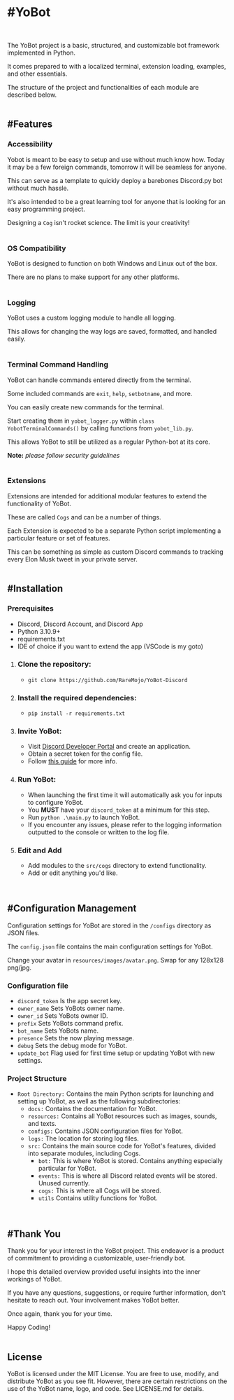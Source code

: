 # #YoBot
<br>

The YoBot project is a basic, structured, and customizable bot framework implemented in Python. 

It comes prepared to with a localized terminal, extension loading, examples, and other essentials.

The structure of the project and functionalities of each module are described below.
<br>
<br>

## #Features
### Accessibility
Yobot is meant to be easy to setup and use without much know how. Today it may be a few foreign commands, tomorrow it will be seamless for anyone.

This can serve as a template to quickly deploy a barebones Discord.py bot without much hassle.

It's also intended to be a great learning tool for anyone that is looking for an easy programming project.

Designing a `Cog` isn't rocket science. The limit is your creativity!
<br>
<br>

### OS Compatibility
YoBot is designed to function on both Windows and Linux out of the box.

There are no plans to make support for any other platforms.
<br>
<br>

### Logging
YoBot uses a custom logging module to handle all logging.

This allows for changing the way logs are saved, formatted, and handled easily.
<br>
<br>

### Terminal Command Handling
YoBot can handle commands entered directly from the terminal.

Some included commands are `exit`, `help`, `setbotname`, and more.

You can easily create new commands for the terminal.

Start creating them in `yobot_logger.py` within `class YobotTerminalCommands()` by calling functions from `yobot_lib.py`.

This allows YoBot to still be utilized as a regular Python-bot at its core.

<b>Note:</b> *please follow security guidelines*
<br>
<br>

### Extensions
Extensions are intended for additional modular features to extend the functionality of YoBot.

These are called `Cogs` and can be a number of things.

Each Extension is expected to be a separate Python script implementing a particular feature or set of features.

This can be something as simple as custom Discord commands to tracking every Elon Musk tweet in your private server.
<br>
<br>

## #Installation
### Prerequisites
- Discord, Discord Account, and Discord App
- Python 3.10.9+
- requirements.txt
- IDE of choice if you want to extend the app (VSCode is my goto)

1. ### Clone the repository:
    - `git clone https://github.com/RareMojo/YoBot-Discord`

2. ### Install the required dependencies:
    - `pip install -r requirements.txt`

3. ### Invite YoBot:
    - Visit [Discord Developer Portal](https://discord.com/developers/applications) and create an application.
    - Obtain a secret token for the config file.
    - Follow [this guide](https://discordjs.guide/preparations/adding-your-bot-to-servers.html#bot-invite-links) for more info.

4. ### Run YoBot:
    - When launching the first time it will automatically ask you for inputs to configure YoBot.
    - You <b>MUST</b> have your `discord_token` at a minimum for this step.
    - Run `python .\main.py` to launch YoBot.
    - If you encounter any issues, please refer to the logging information outputted to the console or written to the log file.

5. ### Edit and Add
    - Add modules to the `src/cogs` directory to extend functionality.
    - Add or edit anything you'd like.
<br>

## #Configuration Management
Configuration settings for YoBot are stored in the `/configs` directory as JSON files.

The `config.json` file contains the main configuration settings for YoBot.

Change your avatar in `resources/images/avatar.png`. Swap for any 128x128 png/jpg.

### Configuration file
- `discord_token` Is the app secret key.
- `owner_name` Sets YoBots owner name.
- `owner_id` Sets YoBots owner ID.
- `prefix` Sets YoBots command prefix.
- `bot_name` Sets YoBots name.
- `presence` Sets the now playing message.
- `debug` Sets the debug mode for YoBot.
- `update_bot` Flag used for first time setup or updating YoBot with new settings.

### Project Structure
- `Root Directory:` Contains the main Python scripts for launching and setting up YoBot, as well as the following subdirectories:
    - `docs:` Contains the documentation for YoBot.
    - `resources:` Contains all YoBot resources such as images, sounds, and texts.
    - `configs:` Contains JSON configuration files for YoBot.
    - `logs:` The location for storing log files.
    - `src:` Contains the main source code for YoBot's features, divided into separate modules, including Cogs.
        - `bot:` This is where YoBot is stored. Contains anything especially particular for YoBot.
        - `events:` This is where all Discord related events will be stored. Unused currently.
        - `cogs:` This is where all Cogs will be stored.
        - `utils` Contains utility functions for YoBot.
<br>
    
## #Thank You
Thank you for your interest in the YoBot project. This endeavor is a product of commitment to providing a customizable, user-friendly bot.

I hope this detailed overview provided useful insights into the inner workings of YoBot. 

If you have any questions, suggestions, or require further information, don't hesitate to reach out. Your involvement makes YoBot better.

Once again, thank you for your time. 

Happy Coding!
<br>
<br>

## License
YoBot is licensed under the MIT License.
You are free to use, modify, and distribute YoBot as you see fit.
However, there are certain restrictions on the use of the YoBot name, logo, and code.
See LICENSE.md for details.
